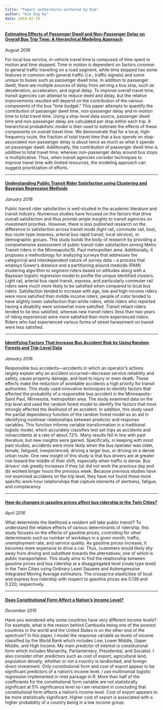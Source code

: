 ```yaml
---
title: "Papers authored/co-authored by Kim"
author: "Kim Eng Ky"
date: 2019-02-10
---
```


#### <a href='/pdf/bus-time-budget.pdf'>Estimating Effects of Passenger Dwell and Non-Passenger Delay on Overall Bus Trip Time: A Hierarchical Modeling Approach</a>
*August 2018*

For local bus service, in-vehicle travel time is composed of time spent in motion and time stopped. Time in motion is dependent on factors common to general traffic travelling on a road segment, while time stopped has some features in common with general traffic (i.e., traffic signals) and some unique to buses such as passenger dwell time. In addition to passenger dwell, there are multiple sources of delay from serving a bus stop, such as deceleration, acceleration, and signal delay. To improve overall travel time, transit agencies can attempt to reduce dwell and delay, but the relative improvements resulted will depend on the contribution of the various components of the bus “time budget.” This paper attempts to quantify the contribution of passenger dwell time, non-passenger delay and in-motion time to total travel time. Using a stop-level data source, passenger dwell time and non-passenger delay are calculated per stop within each trip. A hierarchical probabilistic model is then used to estimate the effects of these components on overall travel time. We demonstrate that for a local, high-frequency route, the fraction of total travel time that a bus spends on stop-associated non-passenger delay is about twice as much as what it spends on passenger dwell. Additionally, the contribution of passenger dwell time is additive to total travel time, whereas non-passenger delay around bus stops is multiplicative. Thus, when transit agencies consider techniques to improve travel time with limited resources, the modeling approach can suggest prioritization of efforts.

---

#### <a href='/pdf/transit-satisfaction-paper.pdf'>Understanding Public Transit Rider Satisfaction using Clustering and Bayesian Regression Methods</a>
*January 2018*

Public transit rider satisfaction is well-studied in the academic literature and transit industry. Numerous studies have focused on the factors that drive overall satisfaction and thus provide ample insights to transit agencies on investment priorities. However, there is less published research on the difference in satisfaction across transit mode (light rail, commuter rail, bus), bus route-type (express, arterial bus rapid transit, local service), or demographic groups. This study builds the body of research by providing a comprehensive assessment of public transit rider satisfaction among Metro Transit riders in the Minneapolis/St. Paul metropolitan area. Additionally, it proposes a methodology for analyzing surveys that addresses the categorical and interdependent nature of survey data – a process that employs Gower’s distance and a partitioning around medoids (PAM) clustering algorithm to segment riders based on attitudes along with a Bayesian logistic regression model to profile the unique identified clusters. Light rail, arterial bus rapid transit, express, and particularly commuter rail riders were much more likely to be satisfied when compared to local bus riders. Satisfaction tended to increase with age, low and high-income riders were more satisfied than middle income riders, people of color tended to have slightly lower satisfaction than white riders, while riders who reported having a disability were somewhat more satisfied. Transit reliant riders tended to be less satisfied, whereas new transit riders (less than two years of riding experience) were more satisfied than more experienced riders. Riders who had experienced various forms of street harassment on transit were less satisfied.

---

#### <a href='https://trrjournalonline.trb.org/doi/abs/10.3141/2539-17'>Identifying Factors That Increase Bus Accident Risk by Using Random Forests and Trip-Level Data</a>
*January 2016*

Responsible bus accidents—accidents in which an operator’s actions largely explain why an accident occurred—decrease service reliability and safety, cause property damage, and lead to injury or even death. These effects make the reduction of avoidable accidents a high priority for transit authorities. This study used innovative techniques to identify factors that affected the probability of a responsible bus accident in the Minneapolis–Saint Paul, Minnesota, metropolitan area. The study
examined data on the trip level and used the random forest model to identify the factors that most strongly affected the likelihood of an accident. In addition, this study used the partial dependency function of the random forest model as an aid in identifying nonlinear relationships between predictor and response variables. This function informs variable transformation in a traditional logistic model, which accurately classifies test set trips as accidents and nonaccidents at a rate of about 72%. Many results fell in line with past literature, but new insights were gained. Specifically, in keeping with most past studies, accidents were more likely when the bus operator was older, female, fatigued, inexperienced, driving a larger bus, or driving on a dense urban route. One new insight of this study is that bus drivers are at greater risk toward the middle of their shift, especially when traffic is dense. Bus drivers’ risk greatly increases if they (a) did not work the previous day and (b) worked longer hours the previous week. Because previous studies
have not examined accidents on the trip level, they have not found these more specific work-hour relationships that capture elements of alertness, fatigue, and complacency.

---

#### <a href="/pdf/ky-gas-price-transit-ridership.pdf">How do changes in gasoline prices affect bus ridership in the Twin Cities?</a> 
*April 2016*

What determines the likelihood a resident will take public transit? To understand the relative effects of various determinants of ridership, this study focuses on the effects of gasoline prices, controlling for other determinants such as number of workdays in a given month, traffic, unemployment rate, and service quality. As gasoline prices increase, it becomes more expensive to drive a car. Thus, customers would likely shy away from driving and substitute towards the alternatives; one of which is public transportation. This study aims to find the relationship between gasoline prices and bus ridership at a disaggregated level (route type level) in the Twin Cities using Ordinary Least Squares and Autoregressive Integrated Moving Average estimators. The crossprice elasticities of local and express bus ridership with respect to gasoline prices are 0.139 and 0.220, respectively.

---

#### <a href='/pdf/ky-constitutional-form-income-level.pdf'>Does Constitutional Form Affect a Nation’s Income Level?</a>
*December 2015*

Have you wondered why some countries have very different income levels? For example, what is the reason behind Cambodia being one of the poorest countries in the world and the United States is on the other end of the spectrum? In this paper, I model the response variable as levels of income classified by the World Bank which includes Low, Lower Middle, Upper Middle, and High Income. My main predictor of interest is constitutional form which includes Monarchy, Parliamentary, Presidential, and Socialist. I also consider other predictors such as cost of export, agricultural land, population density, whether or not a country is landlocked, and foreign direct investment. Only constitutional form and cost of export appear to be significant predictors of a nation’s income level. I use multinomial logistic regression implemented in nnet package in R. More than half of the coefficients for the constitutional form variable are not statistically significant at 5% significance level so I am reluctant in concluding that constitutional form affects a nation’s income level. Cost of export appears to be more statistically significant. Higher cost of export is associated with a higher probability of a country being in a low income group.

